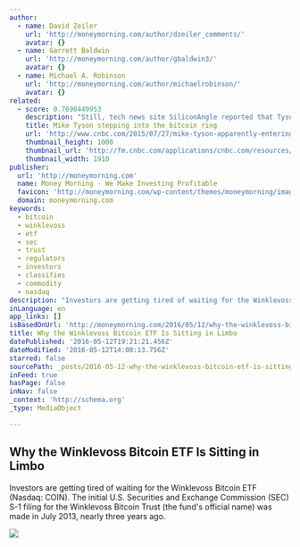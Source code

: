 ```yaml
---
author:
  - name: David Zeiler
    url: 'http://moneymorning.com/author/dzeiler_comments/'
    avatar: {}
  - name: Garrett Baldwin
    url: 'http://moneymorning.com/author/gbaldwin3/'
    avatar: {}
  - name: Michael A. Robinson
    url: 'http://moneymorning.com/author/michaelrobinson/'
    avatar: {}
related:
  - score: 0.7690449953
    description: "Still, tech news site SiliconAngle reported that Tyson himself may have been \"suckered into a deal by a fast talker who has promised him millions if he gets involved and lends his name to the enterprise.\" It cited MikeTysonBitcoin.com's registration to a Peter Klamka, who is connected to Bitcoin Brands-a firm with a paltry $6,780 market cap according to Google Finance."
    title: Mike Tyson stepping into the bitcoin ring
    url: 'http://www.cnbc.com/2015/07/27/mike-tyson-apparently-entering-the-bitcoin-market.html'
    thumbnail_height: 1000
    thumbnail_url: 'http://fm.cnbc.com/applications/cnbc.com/resources/img/editorial/2015/07/27/102867977-GettyImages-453434162.1910x1000.jpg'
    thumbnail_width: 1910
publisher:
  url: 'http://moneymorning.com'
  name: Money Morning - We Make Investing Profitable
  favicon: 'http://moneymorning.com/wp-content/themes/moneymorning/images/favicon.ico?f92848'
  domain: moneymorning.com
keywords:
  - bitcoin
  - winklevoss
  - etf
  - sec
  - trust
  - regulators
  - investors
  - classifies
  - commodity
  - nasdaq
description: "Investors are getting tired of waiting for the Winklevoss Bitcoin ETF (Nasdaq: COIN). The initial U.S. Securities and Exchange Commission (SEC) S-1 filing for the Winklevoss Bitcoin Trust (the fund's official name) was made in July 2013, nearly three years ago."
inLanguage: en
app_links: []
isBasedOnUrl: 'http://moneymorning.com/2016/05/12/why-the-winklevoss-bitcoin-etf-is-sitting-in-limbo/'
title: Why the Winklevoss Bitcoin ETF Is Sitting in Limbo
datePublished: '2016-05-12T19:21:21.456Z'
dateModified: '2016-05-12T14:08:13.756Z'
starred: false
sourcePath: _posts/2016-05-12-why-the-winklevoss-bitcoin-etf-is-sitting-in-limbo.md
inFeed: true
hasPage: false
inNav: false
_context: 'http://schema.org'
_type: MediaObject

---
```

<article style=""><h1>Why the Winklevoss Bitcoin ETF Is Sitting in Limbo</h1><p>Investors are getting tired of waiting for the Winklevoss Bitcoin ETF (Nasdaq: COIN). The initial U.S. Securities and Exchange Commission (SEC) S-1 filing for the Winklevoss Bitcoin Trust (the fund's official name) was made in July 2013, nearly three years ago.</p><img src="http://cdn.moneymorning.com/wp-content/blogs.dir/1/files/2016/05/winklevoss-twins.jpg" /></article>